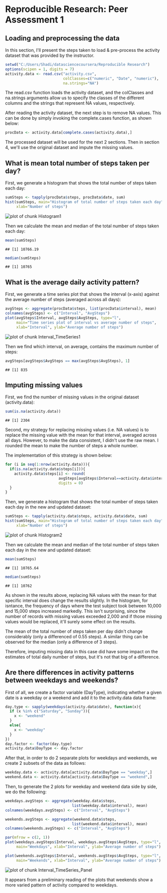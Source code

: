# Reproducible Research: Peer Assessment 1


## Loading and preprocessing the data
In this section, I'll present the steps taken to load & pre-process the activity dataset that was provided by the instructor.


```r
setwd("C:/Users/Shadi/datasciencecoursera/Reproducible Research")
options(scipen = 1, digits = 7)
activity.data <- read.csv("activity.csv", 
                          colClasses=c("numeric", "Date", "numeric"), 
                          na.strings="NA")
```

The read.csv function loads the activity dataset, and the colClasses and na.strings arguments allow us to specify the classes of the different columns and the strings that represent NA values, respectively.

After reading the activity dataset, the next step is to remove NA values. This can be done by simply invoking the complete.cases function, as shown below:


```r
procData <- activity.data[complete.cases(activity.data),]
```

The processed dataset will be used for the next 2 sections. Then in section 4, we'll use the original dataset and impute the missing values. 

## What is mean total number of steps taken per day?

First, we generate a histogram that shows the total number of steps taken each day:


```r
sumSteps <- tapply(procData$steps, procData$date, sum)
hist(sumSteps, main="Histogram of total number of steps taken each day", 
     xlab="Number of steps")
```

![plot of chunk Histogram1](figure/Histogram1.png) 

Then we calculate the mean and median of the total number of steps taken each day:


```r
mean(sumSteps)
```

```
## [1] 10766.19
```

```r
median(sumSteps)
```

```
## [1] 10765
```

## What is the average daily activity pattern?

First, we generate a time series plot that shows the interval (x-axis) against the average number of steps (averaged across all days):


```r
avgSteps <- aggregate(procData$steps, list(procData$interval), mean)
colnames(avgSteps) <- c("Interval", "AvgSteps")
plot(avgSteps$Interval, avgSteps$AvgSteps, type="l", 
     main="Time series plot of interval vs average number of steps", 
     xlab="Interval", ylab="Average number of steps")
```

![plot of chunk Interval_TimeSeries1](figure/Interval_TimeSeries1.png) 

Then we find which interval, on average, contains the maximum number of steps:


```r
avgSteps[avgSteps$AvgSteps == max(avgSteps$AvgSteps), 1]
```

```
## [1] 835
```

## Imputing missing values

First, we find the number of missing values in the original dataset (activity.data):


```r
sum(is.na(activity.data))
```

```
## [1] 2304
```

Second, my strategy for replacing missing values (i.e. NA values) is to replace the missing value with the mean for that interval, averaged across all days. However, to make the data consistent, I didn't use the raw mean. I rounded the mean to make the number of steps a whole number. 

The implementation of this strategy is shown below: 


```r
for (i in seq(1:nrow(activity.data))){
  if(is.na(activity.data$steps[i])){
    activity.data$steps[i] <- round(
                        avgSteps[avgSteps$Interval==activity.data$interval[i],2], 
                        digits = 0)
  }
}
```

Then, we generate a histogram that shows the total number of steps taken each day in the new and updated dataset:


```r
sumSteps <- tapply(activity.data$steps, activity.data$date, sum)
hist(sumSteps, main="Histogram of total number of steps taken each day", 
     xlab="Number of steps")
```

![plot of chunk Histogram2](figure/Histogram2.png) 

Then we calculate the mean and median of the total number of steps taken each day in the new and updated dataset:


```r
mean(sumSteps)
```

```
## [1] 10765.64
```

```r
median(sumSteps)
```

```
## [1] 10762
```

As shown in the results above, replacing NA values with the mean for that specific interval does change the results slightly. In the histogram, for isntance, the frequency of days where the test subject took between 10,000 and 15,000 steps increased markedly. This isn't surprising, since the number of records with missing values exceeded 2,000 and if those missing values would be replaced, it'll surely some effect on the results. 

The mean of the total number of steps taken per day didn't change considerably (only a differenced of 0.55 steps). A similar thing can be observed for the median (only a difference of 3 steps).

Therefore, imputing missing data in this case did have some impact on the estimates of total daily number of steps, but it's not that big of a difference.

## Are there differences in activity patterns between weekdays and weekends?

First of all, we create a factor variable (DayType), indicating whether a given date is a weekday or a weekend and add it to the activity.data data frame:


```r
day.type <- sapply(weekdays(activity.data$date), function(x){
  if (x %in% c("Saturday", "Sunday")){
    x <- "weekend"
  }
  else{
    x <- "weekday"
  }
})
day.factor <- factor(day.type)
activity.data$DayType <- day.factor
```

After that, in order to do 2 separate plots for weekdays and weekends, we create 2 subsets of the data as follows: 


```r
weekday.data <- activity.data[activity.data$DayType == "weekday",]
weekend.data <- activity.data[activity.data$DayType == "weekend",]
```

Then, to generate the 2 plots for weekday and weekend data side by side, we do the following: 


```r
weekdays.avgSteps <- aggregate(weekday.data$steps, 
                              list(weekday.data$interval), mean)
colnames(weekdays.avgSteps) <- c("Interval", "AvgSteps")

weekends.avgSteps <- aggregate(weekend.data$steps, 
                              list(weekend.data$interval), mean)
colnames(weekends.avgSteps) <- c("Interval", "AvgSteps")

par(mfrow = c(2, 1))
plot(weekdays.avgSteps$Interval, weekdays.avgSteps$AvgSteps, type="l", 
     main="Weekdays", xlab="Interval", ylab="Average number of steps")

plot(weekends.avgSteps$Interval, weekends.avgSteps$AvgSteps, type="l", 
     main="Weekends", xlab="Interval", ylab="Average number of steps")
```

![plot of chunk Interval_TimeSeries_Panel](figure/Interval_TimeSeries_Panel.png) 

It appears from a preliminary reading of the plots that weekends show a more varied pattern of activity compared to weekdays. 
